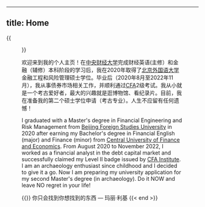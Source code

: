 
---
title: Home
---

{{<figure src="https://hellenshengfy.github.io/Cover pic.jpg" title="2018年摄于庞贝古城 " width="450">}}

欢迎来到我的个人主页！在[中央财经大学](http://en.cufe.edu.cn/)完成财经英语(主修）和金融（辅修）本科阶段的学习后，我在2020年取得了[北京外国语大学](http://en.bfsu.edu.cn/)金融工程和风险管理硕士学位。毕业后（2020年8月至2022年11月），我从事债券市场相关工作，并顺利通过[CFA](https://www.cfainstitute.org/)2级考试。我从小就是一个考古爱好者，最大的兴趣就是逛博物馆、看纪录片。目前，我在准备我的第二个硕士学位申请（考古专业）。人生不应留有任何遗憾！
  
I graduated with a Master's degree in Financial Engineering and Risk Management from [Beijing Foreign Studies University](http://en.bfsu.edu.cn/) in 2020 after earning my Bachelor's degree in Financial English (major) and Finance (minor) from [Central University of Finance and Economics](http://en.cufe.edu.cn/). From August 2020 to November 2022, I worked as a financial analyst in the debt capital market and successfully claimed my Level II badge issued by [CFA Institute](https://www.cfainstitute.org/). I am an archaeology enthusiast since childhood and I decided to give it a go. Now I am preparing my university application for my second Master's degree (in archaeology). Do it NOW and leave NO regret in your life! 



{{<block class="reminder" >}}
你只会找到你想找到的东西 — 玛丽·利基
{{< end >}}






